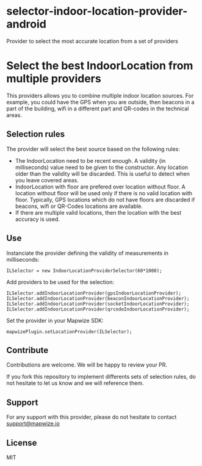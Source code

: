 # selector-indoor-location-provider-android
Provider to select the most accurate location from a set of providers

# Select the best IndoorLocation from multiple providers

This providers allows you to combine multiple indoor location sources. For example, you could have the GPS when you are outside, then beacons in a part of the building, wifi in a different part and QR-codes in the technical areas.

## Selection rules

The provider will select the best source based on the following rules:

- The IndoorLocation need to be recent enough. A validity (in milliseconds) value need to be given to the constructor. Any location older than the validity will be discarded. This is useful to detect when you leave covered areas.
- IndoorLocation with floor are prefered over location without floor. A location without floor will be used only if there is no valid location with floor. Typically, GPS locations which do not have floors are discarded if beacons, wifi or QR-Codes locations are available.
- If there are multiple valid locations, then the location with the best accuracy is used.

## Use

Instanciate the provider defining the validity of measurements in milliseconds:

```
ILSelector = new IndoorLocationProviderSelector(60*1000);
```

Add providers to be used for the selection:

```
ILSelector.addIndoorLocationProvider(gpsIndoorLocationProvider);
ILSelector.addIndoorLocationProvider(beaconIndoorLocationProvider);
ILSelector.addIndoorLocationProvider(socketIndoorLocationProvider);
ILSelector.addIndoorLocationProvider(qrcodeIndoorLocationProvider);
```

Set the provider in your Mapwize SDK:

```
mapwizePlugin.setLocationProvider(ILSelector);     
```

## Contribute

Contributions are welcome. We will be happy to review your PR.

If you fork this repository to implement differents sets of selection rules, do not hesitate to let us know and we will reference them.

## Support

For any support with this provider, please do not hesitate to contact [support@mapwize.io](mailto:support@mapwize.io)

## License

MIT
